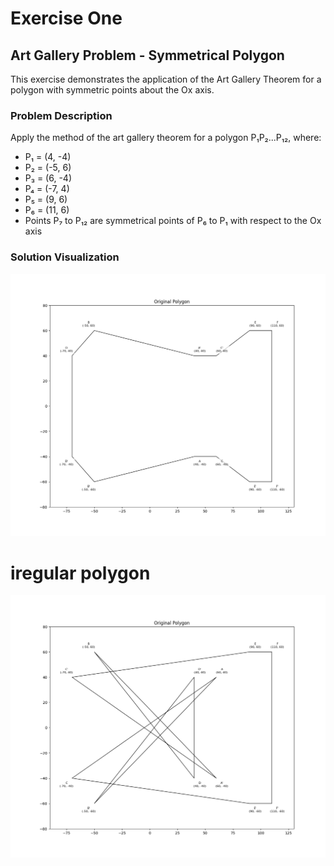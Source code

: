 # Exercise One
## Art Gallery Problem - Symmetrical Polygon

This exercise demonstrates the application of the Art Gallery Theorem for a polygon with symmetric points about the Ox axis.

### Problem Description
Apply the method of the art gallery theorem for a polygon P₁P₂...P₁₂, where:
- P₁ = (4, -4)
- P₂ = (-5, 6)
- P₃ = (6, -4)
- P₄ = (-7, 4)
- P₅ = (9, 6)
- P₆ = (11, 6)
- Points P₇ to P₁₂ are symmetrical points of P₆ to P₁ with respect to the Ox axis

### Solution Visualization
![Solution Visualization](art_gallery_solution.gif)
# iregular polygon
![Solution Visualization](iregular.gif)
